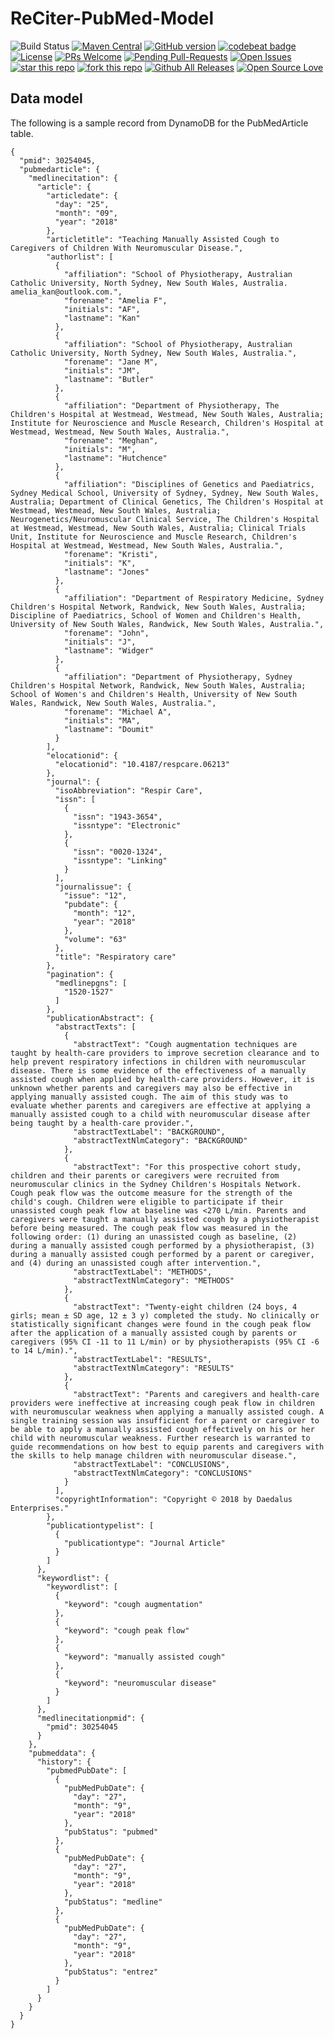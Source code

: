 # ReCiter-PubMed-Model

![Build Status](https://codebuild.us-east-1.amazonaws.com/badges?uuid=eyJlbmNyeXB0ZWREYXRhIjoiME5LMmk2MXdTM2ZocFBTOGFQWUl6V3dqQXVVeTNNT0d6a3g2aG5URksvamdFejFaRm5aamFhcjVHSXRzWTNBSlp5OUdURWFHWlhNWHNUbTNQOE5FTEtJPSIsIml2UGFyYW1ldGVyU3BlYyI6ImNHUUtpQVFVMkpBUE1WdTgiLCJtYXRlcmlhbFNldFNlcmlhbCI6MX0%3D&branch=master)
[![Maven Central](https://maven-badges.herokuapp.com/maven-central/edu.cornell.weill.reciter/reciter-pubmed-model/badge.svg)](https://maven-badges.herokuapp.com/maven-central/edu.cornell.weill.reciter/reciter-pubmed-model)
[![GitHub version](https://badge.fury.io/gh/wcmc-its%2FReCiter-PubMed-Model.svg)](https://badge.fury.io/gh/wcmc-its%2FReCiter-PubMed-Model)
[![codebeat badge](https://codebeat.co/badges/d39fa0d6-c4c2-444d-b811-1db6a801c198)](https://codebeat.co/projects/github-com-wcmc-its-reciter-pubmed-model-master)
[![License](https://img.shields.io/badge/License-Apache%202.0-blue.svg)](https://opensource.org/licenses/Apache-2.0)
[![PRs Welcome](https://img.shields.io/badge/PRs-welcome-brightgreen.svg?style=flat-square)](http://makeapullrequest.com)
[![Pending Pull-Requests](http://githubbadges.herokuapp.com/wcmc-its/ReCiter-PubMed-Model/pulls.svg?style=flat)](https://github.com/wcmc-its/ReCiter-PubMed-Model/pulls)
[![Open Issues](http://githubbadges.herokuapp.com/wcmc-its/ReCiter-PubMed-Model/issues.svg?style=flat)](https://github.com/wcmc-its/ReCiter-PubMed-Model/issues)
[![star this repo](http://githubbadges.com/star.svg?user=wcmc-its&repo=ReCiter-PubMed-Model&style=flat)](https://github.com/wcmc-its/ReCiter-PubMed-Model)
[![fork this repo](http://githubbadges.com/fork.svg?user=wcmc-its&repo=ReCiter-PubMed-Model&style=flat)](https://github.com/wcmc-its/ReCiter-PubMed-Model/fork)
[![Github All Releases](https://img.shields.io/github/downloads/wcmc-its/ReCiter-PubMed-Model/total.svg)]()
[![Open Source Love](https://badges.frapsoft.com/os/v3/open-source.svg?v=102)](https://github.com/wcmc-its/ReCiter-PubMed-Model/) 


## Data model

The following is a sample record from DynamoDB for the PubMedArticle table.

```
{
  "pmid": 30254045,
  "pubmedarticle": {
    "medlinecitation": {
      "article": {
        "articledate": {
          "day": "25",
          "month": "09",
          "year": "2018"
        },
        "articletitle": "Teaching Manually Assisted Cough to Caregivers of Children With Neuromuscular Disease.",
        "authorlist": [
          {
            "affiliation": "School of Physiotherapy, Australian Catholic University, North Sydney, New South Wales, Australia. amelia_kan@outlook.com.",
            "forename": "Amelia F",
            "initials": "AF",
            "lastname": "Kan"
          },
          {
            "affiliation": "School of Physiotherapy, Australian Catholic University, North Sydney, New South Wales, Australia.",
            "forename": "Jane M",
            "initials": "JM",
            "lastname": "Butler"
          },
          {
            "affiliation": "Department of Physiotherapy, The Children's Hospital at Westmead, Westmead, New South Wales, Australia; Institute for Neuroscience and Muscle Research, Children's Hospital at Westmead, Westmead, New South Wales, Australia.",
            "forename": "Meghan",
            "initials": "M",
            "lastname": "Hutchence"
          },
          {
            "affiliation": "Disciplines of Genetics and Paediatrics, Sydney Medical School, University of Sydney, Sydney, New South Wales, Australia; Department of Clinical Genetics, The Children's Hospital at Westmead, Westmead, New South Wales, Australia; Neurogenetics/Neuromuscular Clinical Service, The Children's Hospital at Westmead, Westmead, New South Wales, Australia; Clinical Trials Unit, Institute for Neuroscience and Muscle Research, Children's Hospital at Westmead, Westmead, New South Wales, Australia.",
            "forename": "Kristi",
            "initials": "K",
            "lastname": "Jones"
          },
          {
            "affiliation": "Department of Respiratory Medicine, Sydney Children's Hospital Network, Randwick, New South Wales, Australia; Discipline of Paediatrics, School of Women and Children's Health, University of New South Wales, Randwick, New South Wales, Australia.",
            "forename": "John",
            "initials": "J",
            "lastname": "Widger"
          },
          {
            "affiliation": "Department of Physiotherapy, Sydney Children's Hospital Network, Randwick, New South Wales, Australia; School of Women's and Children's Health, University of New South Wales, Randwick, New South Wales, Australia.",
            "forename": "Michael A",
            "initials": "MA",
            "lastname": "Doumit"
          }
        ],
        "elocationid": {
          "elocationid": "10.4187/respcare.06213"
        },
        "journal": {
          "isoAbbreviation": "Respir Care",
          "issn": [
            {
              "issn": "1943-3654",
              "issntype": "Electronic"
            },
            {
              "issn": "0020-1324",
              "issntype": "Linking"
            }
          ],
          "journalissue": {
            "issue": "12",
            "pubdate": {
              "month": "12",
              "year": "2018"
            },
            "volume": "63"
          },
          "title": "Respiratory care"
        },
        "pagination": {
          "medlinepgns": [
            "1520-1527"
          ]
        },
        "publicationAbstract": {
          "abstractTexts": [
            {
              "abstractText": "Cough augmentation techniques are taught by health-care providers to improve secretion clearance and to help prevent respiratory infections in children with neuromuscular disease. There is some evidence of the effectiveness of a manually assisted cough when applied by health-care providers. However, it is unknown whether parents and caregivers may also be effective in applying manually assisted cough. The aim of this study was to evaluate whether parents and caregivers are effective at applying a manually assisted cough to a child with neuromuscular disease after being taught by a health-care provider.",
              "abstractTextLabel": "BACKGROUND",
              "abstractTextNlmCategory": "BACKGROUND"
            },
            {
              "abstractText": "For this prospective cohort study, children and their parents or caregivers were recruited from neuromuscular clinics in the Sydney Children's Hospitals Network. Cough peak flow was the outcome measure for the strength of the child's cough. Children were eligible to participate if their unassisted cough peak flow at baseline was <270 L/min. Parents and caregivers were taught a manually assisted cough by a physiotherapist before being measured. The cough peak flow was measured in the following order: (1) during an unassisted cough as baseline, (2) during a manually assisted cough performed by a physiotherapist, (3) during a manually assisted cough performed by a parent or caregiver, and (4) during an unassisted cough after intervention.",
              "abstractTextLabel": "METHODS",
              "abstractTextNlmCategory": "METHODS"
            },
            {
              "abstractText": "Twenty-eight children (24 boys, 4 girls; mean ± SD age, 12 ± 3 y) completed the study. No clinically or statistically significant changes were found in the cough peak flow after the application of a manually assisted cough by parents or caregivers (95% CI -11 to 11 L/min) or by physiotherapists (95% CI -6 to 14 L/min).",
              "abstractTextLabel": "RESULTS",
              "abstractTextNlmCategory": "RESULTS"
            },
            {
              "abstractText": "Parents and caregivers and health-care providers were ineffective at increasing cough peak flow in children with neuromuscular weakness when applying a manually assisted cough. A single training session was insufficient for a parent or caregiver to be able to apply a manually assisted cough effectively on his or her child with neuromuscular weakness. Further research is warranted to guide recommendations on how best to equip parents and caregivers with the skills to help manage children with neuromuscular disease.",
              "abstractTextLabel": "CONCLUSIONS",
              "abstractTextNlmCategory": "CONCLUSIONS"
            }
          ],
          "copyrightInformation": "Copyright © 2018 by Daedalus Enterprises."
        },
        "publicationtypelist": [
          {
            "publicationtype": "Journal Article"
          }
        ]
      },
      "keywordlist": {
        "keywordlist": [
          {
            "keyword": "cough augmentation"
          },
          {
            "keyword": "cough peak flow"
          },
          {
            "keyword": "manually assisted cough"
          },
          {
            "keyword": "neuromuscular disease"
          }
        ]
      },
      "medlinecitationpmid": {
        "pmid": 30254045
      }
    },
    "pubmeddata": {
      "history": {
        "pubmedPubDate": [
          {
            "pubMedPubDate": {
              "day": "27",
              "month": "9",
              "year": "2018"
            },
            "pubStatus": "pubmed"
          },
          {
            "pubMedPubDate": {
              "day": "27",
              "month": "9",
              "year": "2018"
            },
            "pubStatus": "medline"
          },
          {
            "pubMedPubDate": {
              "day": "27",
              "month": "9",
              "year": "2018"
            },
            "pubStatus": "entrez"
          }
        ]
      }
    }
  }
}
```

